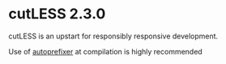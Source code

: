 # cutLESS 2.3.0

cutLESS is an upstart for responsibly responsive development.

Use of [autoprefixer](https://github.com/postcss/autoprefixer) at compilation is highly recommended